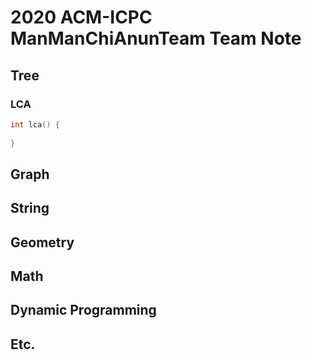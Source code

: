 # 2020 ACM-ICPC ManManChiAnunTeam Team Note

## Tree

### LCA
```C++
int lca() {
    
}
```

## Graph

## String

## Geometry

## Math

## Dynamic Programming

## Etc.